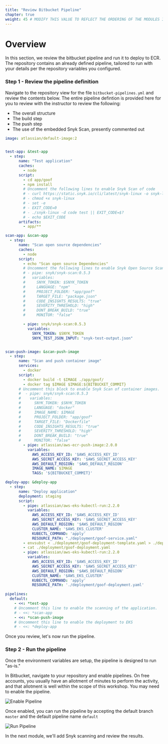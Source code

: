 ```yaml
---
title: "Review Bitbucket Pipeline"
chapter: true
weight: 45 # MODIFY THIS VALUE TO REFLECT THE ORDERING OF THE MODULES IF APPLICABLE
---
```


# Overview
In this section, we review the bitbucket pipeline and run it to deploy to ECR.  The repository contains an already defined pipeline, tailored to run with your details per the repository variables you configured.

### Step 1 - Review the pipeline definition

Navigate to the repository view for the file `bitbucket-pipelines.yml` and review the contents below.  The entire pipeline defintion is provided here for you to review with the instructor to review the following:

- The overall structure
- The build step
- The push step
- The use of the embedded Snyk Scan, presently commented out


```yaml
image: atlassian/default-image:2


test-app: &test-app
  - step:
      name: "Test application"
      caches:
        - node
      script:
        - cd app/goof
        - npm install
        # Uncomment the following lines to enable Snyk Scan of code
        # - curl https://static.snyk.io/cli/latest/snyk-linux -o snyk-linux
        # - chmod +x snyk-linux
        # - set -e
        # - EXIT_CODE=0
        # - ./snyk-linux -d code test || EXIT_CODE=$?
        # - echo $EXIT_CODE
      artifacts:
        - app/**

scan-app: &scan-app
  - step:
      name: "Scan open source dependencies"
      caches:
        - node
      script:
        - echo "Scan open source Dependencies"
        # Uncomment the following lines to enable Snyk Open Source Scanning
        # - pipe: snyk/snyk-scan:0.5.3
        #   variables:
        #     SNYK_TOKEN: $SNYK_TOKEN
        #     LANGUAGE: "npm"
        #     PROJECT_FOLDER: "app/goof"
        #     TARGET_FILE: "package.json"
        #     CODE_INSIGHTS_RESULTS: "true"
        #     SEVERITY_THRESHOLD: "high"
        #     DONT_BREAK_BUILD: "true"
        #     MONITOR: "false"

        - pipe: snyk/snyk-scan:0.5.3
          variables:
            SNYK_TOKEN: $SNYK_TOKEN
            SNYK_TEST_JSON_INPUT: "snyk-test-output.json"


scan-push-image: &scan-push-image
  - step:
      name: "Scan and push container image"
      services:
        - docker
      script:
        - docker build -t $IMAGE ./app/goof/
        - docker tag $IMAGE $IMAGE:${BITBUCKET_COMMIT}
      # Uncomment this block to enable Snyk Scan of container images.
      #  - pipe: snyk/snyk-scan:0.5.3
      #    variables:
      #      SNYK_TOKEN: $SNYK_TOKEN
      #      LANGUAGE: "docker"
      #      IMAGE_NAME: $IMAGE
      #      PROJECT_FOLDER: "app/goof"
      #      TARGET_FILE: "Dockerfile"
      #      CODE_INSIGHTS_RESULTS: "true"
      #      SEVERITY_THRESHOLD: "high"
      #      DONT_BREAK_BUILD: "true"
      #      MONITOR: "false"
        - pipe: atlassian/aws-ecr-push-image:2.0.0
          variables:
            AWS_ACCESS_KEY_ID: '$AWS_ACCESS_KEY_ID'
            AWS_SECRET_ACCESS_KEY: '$AWS_SECRET_ACCESS_KEY'
            AWS_DEFAULT_REGION: '$AWS_DEFAULT_REGION'
            IMAGE_NAME: $IMAGE
            TAGS: '${BITBUCKET_COMMIT}'

deploy-app: &deploy-app
  - step:
      name: "Deploy application"
      deployment: staging
      script:
        - pipe: atlassian/aws-eks-kubectl-run:2.2.0
          variables:
            AWS_ACCESS_KEY_ID: '$AWS_ACCESS_KEY_ID'
            AWS_SECRET_ACCESS_KEY: '$AWS_SECRET_ACCESS_KEY'
            AWS_DEFAULT_REGION: '$AWS_DEFAULT_REGION'
            CLUSTER_NAME: '$AWS_EKS_CLUSTER'
            KUBECTL_COMMAND: 'apply'
            RESOURCE_PATH: "./deployment/goof-service.yaml"
        - envsubst < ./deployment/goof-deployment-template.yaml > ./deployment/goof-deployment.yaml
        - cat ./deployment/goof-deployment.yaml
        - pipe: atlassian/aws-eks-kubectl-run:2.2.0
          variables:
            AWS_ACCESS_KEY_ID: '$AWS_ACCESS_KEY_ID'
            AWS_SECRET_ACCESS_KEY: '$AWS_SECRET_ACCESS_KEY'
            AWS_DEFAULT_REGION: '$AWS_DEFAULT_REGION'
            CLUSTER_NAME: '$AWS_EKS_CLUSTER'
            KUBECTL_COMMAND: 'apply'
            RESOURCE_PATH: './deployment/goof-deployment.yaml'

pipelines:
  default:
    - <<: *test-app
    # Uncomment this line to enable the scanning of the application.
    # - <<: *scan-app
    - <<: *scan-push-image
    # Uncomment this line to enable the deployment to EKS
    # - <<: *deploy-app
```

Once you review, let's now run the pipeline.

### Step 2 - Run the pipeline

Once the environment variables are setup, the pipeline is designed to run "as-is."

In Bitbucket, navigate to your repository and enable pipelines.  On free accounts, you usually have an allotment of minutes to perform the activity, and that allotment is well within the scope of this workshop.  You may need to enable the pipeline.

![Enable Pipeline](/images/bitbucket-pipeline-enable.png)

Once enabled, you can run the pipeline by accepting the default branch `master` and the default pipeline name `default`


![Run Pipeline](/images/bitbucket-run-pipeline.png)


In the next module, we'll add Snyk scanning and review the results.
